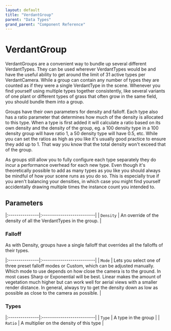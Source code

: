 ```yaml
---
layout: default
title: "VerdantGroup"
parent: "Data Types"
grand_parent: "Component Reference"
---
```


# VerdantGroup

VerdantGroups are a convenient way to bundle up several different VerdantTypes. They can be used wherever VerdantTypes would be and have the useful ability to get around the limit of 31 active types per VerdantCamera. While a group can contain any number of types they are counted as if they were a single VerdantType in the scene. Whenever you find yourself using multiple types together consistently, like several variants of one plant or different types of grass that often grow in the same field, you should bundle them into a group.

Groups have their own parameters for density and falloff. Each type also has a ratio parameter that determines how much of the density is allocated to this type. When a type is first added it will calculate a ratio based on its own density and the density of the group, eg. a 100 density type in a 100 density group will have ratio 1, a 50 density type will have 0.5, etc. While you can set the ratios as high as you like it's usually good practice to ensure they add up to 1. That way you know that the total density won't exceed that of the group.  

As groups still allow you to fully configure each type separately they do incur a performance overhead for each new type. Even though it's theoretically possible to add as many types as you like you should always be mindful of how your scene runs as you do so. This is especially true if you aren't balancing your densities, in which case you might find yourself accidentally drawing multiple times the instance count you intended to. 

## Parameters

|:---------------|:--------------------------|
| `Density` | An override of the density of all the VerdantTypes in the group. |

### Falloff

As with Density, groups have a single falloff that overrides all the falloffs of their types.

|:---------------|:--------------------------|
| `Mode` | Lets you select one of three preset falloff modes or Custom, which can be adjusted manually. Which mode to use depends on how close the camera is to the ground. In most cases Sharp or Exponential will be best. Linear makes the amount of vegetation much higher but can work well for aerial views with a smaller render distance. In general, always try to get the density down as low as possible as close to the camera as possible.  |

### Types

|:---------------|:--------------------------|
| `Type` | A type in the group |
| `Ratio` | A multiplier on the density of this type |